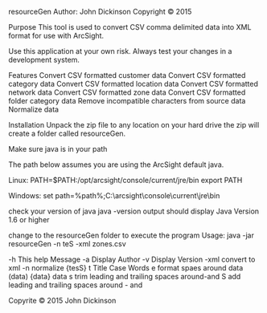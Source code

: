 resourceGen
Author: John Dickinson
Copyright © 2015


Purpose
This tool is used to convert CSV comma delimited data into XML format for use with ArcSight. 

Use this application at your own risk. Always test your changes in a development system.

Features
Convert CSV formatted customer data
Convert CSV formatted category data
Convert CSV formatted location data
Convert CSV formatted network data
Convert CSV formatted zone data
Convert CSV formatted folder category data
Remove incompatible characters from source data
Normalize data

Installation
Unpack the zip file to any location on your hard drive
the zip will create a folder called resourceGen. 

Make sure java is in your path

The path below assumes you are using the ArcSight default java.

Linux:
PATH=$PATH:/opt/arcsight/console/current/jre/bin
export PATH

Windows:
set path=%path%;C:\arcsight\console\current\jre\bin

check your version of java
java -version
output should display Java Version 1.6 or higher

change to the resourceGen folder to execute the program
Usage: java -jar resourceGen -n teS -xml zones.csv

-h          This help Message
-a          Display Author
-v          Display Version
-xml          convert to xml
-n          normalize {tesS}
    t   Title Case Words
    e   format spaes around data (data) {data} <data> data
    s   trim leading and trailing spaces around-and
    S   add leading and trailing spaces around - and 


Copyrite © 2015 John Dickinson
